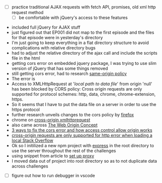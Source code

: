 - [ ] practice traditional AJAX requests with fetch API, promises, old xml http request method
    - [ ] be comfortable with jQuery's access to these features
- included full jQuery for AJAX stuff
- just figured out that EP001 did not map to the first episode and the files for that episode were in yesterday's directory
- I'm just going to keep everything in a flat directory structure to avoid complications with relative directory bugs
- had to adjust the relative directory of the ajax call and include the scripts file in the html
- getting cors error on embedded jquery package, I was trying to use slim version of jQuery that has some things removed
- still getting cors error, had to research [same-origin policy](https://en.wikipedia.org/wiki/Same-origin_policy)
- The error is 
 - Access to XMLHttpRequest at '*local path to data file*' from origin 'null' has been blocked by CORS policy: Cross origin requests are only supported for protocol schemes: http, data, chrome, chrome-extension, https.
 - So it seems that I have to put the data file on a server in order to use the https protocol
 - further research unveils changes to the cors policy by [firefox](https://developer.mozilla.org/en-US/docs/Web/HTTP/CORS/Errors/CORSRequestNotHttp) 
 - chrome on [cross-origin xmlhttprequest](https://developer.chrome.com/extensions/xhr)
 - also came across [The Web Origin Concept](https://tools.ietf.org/html/rfc6454)
 - [3 ways to fix the cors error and how access control allow origin works](https://medium.com/@dtkatz/3-ways-to-fix-the-cors-error-and-how-access-control-allow-origin-works-d97d55946d9)
 - [cross-origin requests are only supported for http error when loading a local Stack Overflow](https://stackoverflow.com/questions/10752055/cross-origin-requests-are-only-supported-for-http-error-when-loading-a-local)
 - Ok so I initilized a new npm project with [express](http://expressjs.com/en/starter/hello-world.html) in the root directory to use the server throughout the rest of the challenges
- using snippet from article to [set up proxy](https://medium.com/@dtkatz/3-ways-to-fix-the-cors-error-and-how-access-control-allow-origin-works-d97d55946d9)
- I moved data out of project into root directory so as to not duplicate data across challenges
- [ ] figure out how to run debugger in vscode
